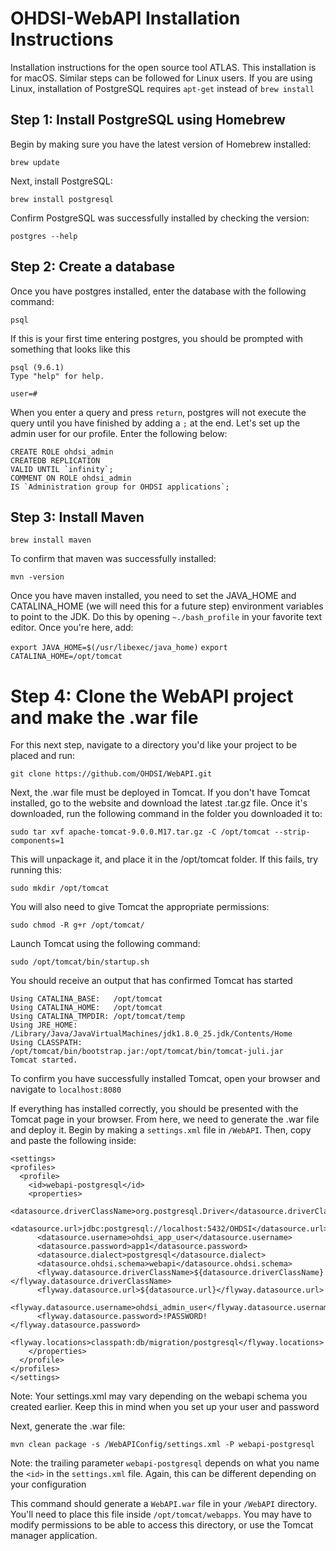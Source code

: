 OHDSI-WebAPI Installation Instructions
===============================
Installation instructions for the open source tool ATLAS. This installation is for macOS. Similar steps can be followed for Linux users. If you are using Linux, installation of PostgreSQL requires `apt-get` instead of `brew install`

## Step 1: Install PostgreSQL using Homebrew

Begin by making sure you have the latest version of Homebrew installed:

`brew update`

Next, install PostgreSQL:

`brew install postgresql`

Confirm PostgreSQL was successfully installed by checking the version:

`postgres --help`

## Step 2: Create a database

Once you have postgres installed, enter the database with the following command:

`psql`

If this is your first time entering postgres, you should be prompted with something that looks like this

```
psql (9.6.1)
Type "help" for help.

user=#
```

When you enter a query and press `return`, postgres will not execute the query until you have finished by adding a `;` at the end. Let's set up the admin user for our profile. Enter the following below:

```
CREATE ROLE ohdsi_admin
CREATEDB REPLICATION
VALID UNTIL `infinity`;
COMMENT ON ROLE ohdsi_admin
IS `Administration group for OHDSI applications`;
```

## Step 3: Install Maven

`brew install maven`

To confirm that maven was successfully installed:

`mvn -version`

Once you have maven installed, you need to set the JAVA_HOME and CATALINA_HOME (we will need this for a future step) environment variables to point to the JDK. Do this by opening `~./bash_profile` in your favorite text editor. Once you're here, add:

`export JAVA_HOME=$(/usr/libexec/java_home)`
`export CATALINA_HOME=/opt/tomcat`

# Step 4: Clone the WebAPI project and make the .war file

For this next step, navigate to a directory you'd like your project to be placed and run:

`git clone https://github.com/OHDSI/WebAPI.git`

Next, the .war file must be deployed in Tomcat. If you don't have Tomcat installed, go to the website and download the latest .tar.gz file. Once it's downloaded, run the following command in the folder you downloaded it to:

`sudo tar xvf apache-tomcat-9.0.0.M17.tar.gz -C /opt/tomcat --strip-components=1`

This will unpackage it, and place it in the /opt/tomcat folder. If this fails, try running this:

`sudo mkdir /opt/tomcat` 

You will also need to give Tomcat the appropriate permissions:

`sudo chmod -R g+r /opt/tomcat/`

Launch Tomcat using the following command:

`sudo /opt/tomcat/bin/startup.sh`

You should receive an output that has confirmed Tomcat has started

```
Using CATALINA_BASE:   /opt/tomcat
Using CATALINA_HOME:   /opt/tomcat
Using CATALINA_TMPDIR: /opt/tomcat/temp
Using JRE_HOME:        /Library/Java/JavaVirtualMachines/jdk1.8.0_25.jdk/Contents/Home
Using CLASSPATH:       /opt/tomcat/bin/bootstrap.jar:/opt/tomcat/bin/tomcat-juli.jar
Tomcat started.
```

To confirm you have successfully installed Tomcat, open your browser and navigate to `localhost:8080`

If everything has installed correctly, you should be presented with the Tomcat page in your browser. From here, we need to generate the .war file and deploy it. Begin by making a `settings.xml` file in `/WebAPI`. Then, copy and paste the following inside:

```
<settings>
<profiles>
  <profile>
    <id>webapi-postgresql</id>
    <properties>
      <datasource.driverClassName>org.postgresql.Driver</datasource.driverClassName>
      <datasource.url>jdbc:postgresql://localhost:5432/OHDSI</datasource.url>
      <datasource.username>ohdsi_app_user</datasource.username>
      <datasource.password>app1</datasource.password>
      <datasource.dialect>postgresql</datasource.dialect>
      <datasource.ohdsi.schema>webapi</datasource.ohdsi.schema>
      <flyway.datasource.driverClassName>${datasource.driverClassName}</flyway.datasource.driverClassName>
      <flyway.datasource.url>${datasource.url}</flyway.datasource.url>
      <flyway.datasource.username>ohdsi_admin_user</flyway.datasource.username>
      <flyway.datasource.password>!PASSWORD!</flyway.datasource.password>
      <flyway.locations>classpath:db/migration/postgresql</flyway.locations>
    </properties> 
  </profile>  
</profiles>
</settings>
```

Note: Your settings.xml may vary depending on the webapi schema you created earlier. Keep this in mind when you set up your user and password

Next, generate the .war file:

`mvn clean package -s /WebAPIConfig/settings.xml -P webapi-postgresql`

Note: the trailing parameter `webapi-postgresql` depends on what you name the `<id>` in the `settings.xml` file. Again, this can be different depending on your configuration

This command should generate a `WebAPI.war` file in your `/WebAPI` directory. You'll need to place this file inside `/opt/tomcat/webapps`. You may have to modify permissions to be able to access this directory, or use the Tomcat manager application. 